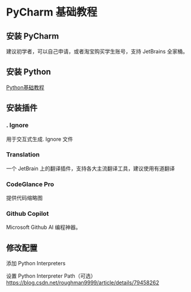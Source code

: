 # PyCharm 基础教程


## 安装 PyCharm

建议初学者，可以自己申请，或者淘宝购买学生账号，支持 JetBrains 全家桶。


## 安装 Python

[Python基础教程](work/programming/Python/Python基础教程.md)

## 安装插件

### . Ignore

用于交互式生成. Ignore 文件

### Translation

一个 JetBrain 上的翻译插件，支持各大主流翻译工具，建议使用有道翻译

### CodeGlance Pro

提供代码缩略图

### Github Copilot

Microsoft Github AI 编程神器。



## 修改配置


添加 Python Interpreters


设置 Python Interpreter Path（可选）
https://blog.csdn.net/roughman9999/article/details/79458262